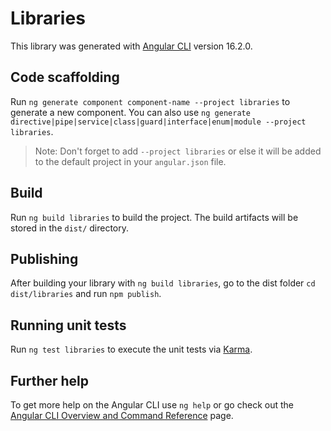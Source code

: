 # Libraries

This library was generated with [Angular CLI](https://github.com/angular/angular-cli) version 16.2.0.

## Code scaffolding

Run `ng generate component component-name --project libraries` to generate a new component. You can also use `ng generate directive|pipe|service|class|guard|interface|enum|module --project libraries`.
> Note: Don't forget to add `--project libraries` or else it will be added to the default project in your `angular.json` file. 

## Build

Run `ng build libraries` to build the project. The build artifacts will be stored in the `dist/` directory.

## Publishing

After building your library with `ng build libraries`, go to the dist folder `cd dist/libraries` and run `npm publish`.

## Running unit tests

Run `ng test libraries` to execute the unit tests via [Karma](https://karma-runner.github.io).

## Further help

To get more help on the Angular CLI use `ng help` or go check out the [Angular CLI Overview and Command Reference](https://angular.io/cli) page.
